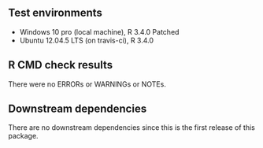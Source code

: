 ## Test environments
* Windows 10 pro (local machine), R 3.4.0 Patched
* Ubuntu 12.04.5 LTS (on travis-ci), R 3.4.0

## R CMD check results
There were no ERRORs or WARNINGs or NOTEs.

## Downstream dependencies
There are no downstream dependencies since this
is the first release of this package.

